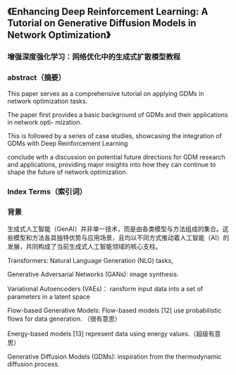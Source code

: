 
## 《Enhancing Deep Reinforcement Learning: A Tutorial on Generative Diffusion Models in Network Optimization》
### 增强深度强化学习：网络优化中的生成式扩散模型教程




### abstract（摘要）
This paper serves as a comprehensive tutorial on applying
GDMs in network optimization tasks. 

The paper first provides a basic
background of GDMs and their applications in network opti-
mization. 

This is followed by a series of case studies, showcasing
the integration of GDMs with Deep Reinforcement Learning

conclude with a discussion on potential future directions for GDM
research and applications, providing major insights into how they
can continue to shape the future of network optimization.

### Index Terms（索引词）

### 背景
生成式人工智能（GenAI）并非单一技术，而是由各类模型与方法组成的集合。这些模型和方法各具独特优势与应用场景，且均以不同方式推动着人工智能（AI）的发展，共同构成了当前生成式人工智能领域的核心支柱。

Transformers: Natural Language Generation (NLG) tasks, 

Generative Adversarial Networks (GANs):  image synthesis.

Variational Autoencoders (VAEs)： ransform input data into a set of parameters in a latent space

Flow-based Generative Models: Flow-based models [12] use probabilistic flows for data generation. （很有意思）

Energy-based models [13] represent data using energy values.（超级有意思）

Generative Diffusion Models (GDMs): inspiration from the thermodynamic diffusion process. 

